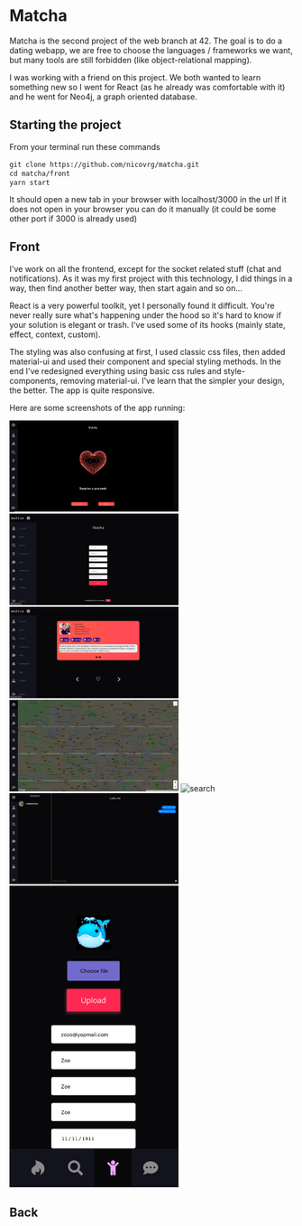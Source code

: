 # Matcha

Matcha is the second project of the web branch at 42. The goal is to do a dating webapp, we are free to choose the languages / frameworks we want, but many tools are still forbidden (like object-relational mapping).

I was working with a friend on this project. We both wanted to learn something new so I went for React (as he already was comfortable with it) and he went for Neo4j, a graph oriented database.


## Starting the project

From your terminal run these commands

```
git clone https://github.com/nicovrg/matcha.git
cd matcha/front
yarn start
```

It should open a new tab in your browser with localhost/3000 in the url
If it does not open in your browser you can do it manually (it could be some other port if 3000 is already used)

## Front

I've work on all the frontend, except for the socket related stuff (chat and notifications).
As it was my first project with this technology, I did things in a way, then find another better way, then start again and so on...

React is a very powerful toolkit, yet I personally found it difficult.
You're never really sure what's happening under the hood so it's hard to know if your solution is elegant or trash.
I've used some of its hooks (mainly state, effect, context, custom).

The styling was also confusing at first, I used classic css files, then added material-ui and used their component and special styling methods.
In the end I've redesigned everything using basic css rules and style-components, removing material-ui.
I've learn that the simpler your design, the better.
The app is quite responsive.

Here are some screenshots of the app running:

<img src="front/public/matcha_screen/Homepage.png" alt="homepage" width="300"/><img src="front/public/matcha_screen/Signup.png" alt="signup" width="300"/>
<img src="front/public/matcha_screen/Match.png" alt="match" width="300"/><img src="front/public/matcha_screen/Map.png" alt="map" width="300"/>
<img src="front/public/matcha_screen/Seach.png" alt="search" width="300"/><img src="front/public/matcha_screen/Chat.png" alt="chat" width="300"/>
<img src="front/public/matcha_screen/Account.png" alt="account" width="300"/>

## Back
